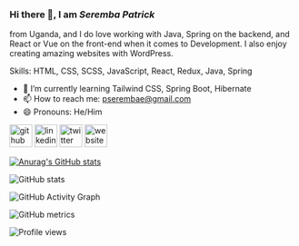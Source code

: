 ### Hi there 👋, I am *Seremba Patrick*
 from Uganda, and I do love working with Java, Spring on the backend, and React or Vue on the front-end when it comes to Development. I also enjoy creating amazing websites with WordPress.

Skills: HTML, CSS, SCSS, JavaScript, React, Redux, Java, Spring

- 🌱 I’m currently learning Tailwind CSS, Spring Boot, Hibernate 
- 📫 How to reach me: pserembae@gmail.com 
- 😄 Pronouns: He/Him 


[<img src='https://cdn.jsdelivr.net/npm/simple-icons@3.0.1/icons/github.svg' alt='github' height='40'>](https://github.com/https://github.com/Seremba/)  [<img src='https://cdn.jsdelivr.net/npm/simple-icons@3.0.1/icons/linkedin.svg' alt='linkedin' height='40'>](https://www.linkedin.com/in/https://www.linkedin.com/in/seremba-patrick//)  [<img src='https://cdn.jsdelivr.net/npm/simple-icons@3.0.1/icons/twitter.svg' alt='twitter' height='40'>](https://twitter.com/https://twitter.com/dev_seremba)  [<img src='https://cdn.jsdelivr.net/npm/simple-icons@3.0.1/icons/icloud.svg' alt='website' height='40'>](https://seremba.github.io/portfolio/)  

[![Anurag's GitHub stats](https://github-readme-stats.vercel.app/api?username=Seremba)](https://github.com/anuraghazra/github-readme-stats)

![GitHub stats](https://github-readme-stats.vercel.app/api?username=https://github.com/Seremba/&show_icons=true)  

![GitHub Activity Graph](https://activity-graph.herokuapp.com/graph?username=https://github.com/Seremba/)  

![GitHub metrics](https://metrics.lecoq.io/https://github.com/Seremba/)  

![Profile views](https://gpvc.arturio.dev/https://github.com/Seremba/)  
